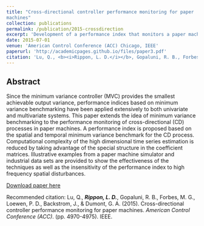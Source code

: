 ```yaml
---
title: "Cross-directional controller performance monitoring for paper
machines"
collection: publications
permalink: /publication/2015-crossdirection
excerpt: 'Development of a performance index that monitors a paper machine control system.'
date: 2015-07-01
venue: 'American Control Conference (ACC) Chicago, IEEE'
paperurl: 'http://academicpages.github.io/files/paper3.pdf'
citation: 'Lu, Q., <b><i>Rippon, L. D.</i></b>, Gopaluni, R. B., Forbes, M. G., Loewen, P. D., Backstrom, J., & Dumont, G. A. (2015). &quot;Cross-directional controller performance monitoring for paper machines.&quot; <i>American Control Conference (ACC)</i>. (pp. 4970-4975). IEEE.'
---
```


## Abstract
Since the minimum variance controller (MVC) provides the smallest achievable output variance, performance indices based on minimum variance benchmarking have been applied extensively to both univariate and multivariate systems. This paper extends the idea of minimum variance benchmarking to the performance monitoring of cross-directional (CD) processes in paper machines. A performance index is proposed based on the spatial and temporal minimum variance benchmark for the CD process. Computational complexity of the high dimensional time series estimation is reduced by taking advantage of the special structure in the coefficient matrices. Illustrative examples from a paper machine simulator and industrial data sets are provided to show the effectiveness of the techniques as well as the insensitivity of the performance index to high frequency spatial disturbances.

[Download paper here](http://academicpages.github.io/files/paper3.pdf)

Recommended citation: Lu, Q., <b><i>Rippon, L. D.</i></b>, Gopaluni, R. B., Forbes, M. G., Loewen, P. D., Backstrom, J., & Dumont, G. A. (2015). Cross-directional controller performance monitoring for paper machines. <i>American Control Conference (ACC)</i>. (pp. 4970-4975). IEEE.
